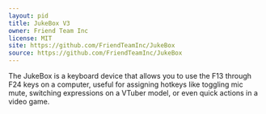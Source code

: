 ```yaml
---
layout: pid
title: JukeBox V3
owner: Friend Team Inc
license: MIT
site: https://github.com/FriendTeamInc/JukeBox
source: https://github.com/FriendTeamInc/JukeBox
---
```

The JukeBox is a keyboard device that allows you to use the F13 through F24 keys on a computer, useful for assigning hotkeys like toggling mic mute, switching expressions on a VTuber model, or even quick actions in a video game.
